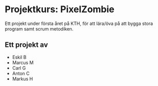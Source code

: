 # Projektkurs: PixelZombie
Ett projekt under första året på KTH, för att lära/öva på att bygga stora program samt scrum metodiken.

## Ett projekt av
* Eskil B
* Marcus M
* Carl G
* Anton C
* Markus H

